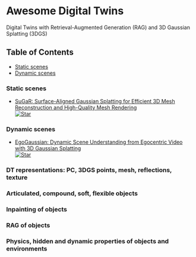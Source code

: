 # Awesome Digital Twins
Digital Twins with Retrieval-Augmented Generation (RAG) and 3D Gaussian Splatting (3DGS)

## Table of Contents
- [Static scenes](#static-scenes)
- [Dynamic scenes](#dynamic-scenes)

### Static scenes

+ [SuGaR: Surface-Aligned Gaussian Splatting for Efficient 3D Mesh Reconstruction and High-Quality Mesh Rendering](https://arxiv.org/abs/2311.12775)  
  [![Star](https://img.shields.io/github/stars/Anttwo/SuGaR.svg?style=social&label=Star)](https://github.com/Anttwo/SuGaR)

### Dynamic scenes

+ [EgoGaussian: Dynamic Scene Understanding from Egocentric Video with 3D Gaussian Splatting](https://arxiv.org/abs/2406.19811)  
  [![Star](https://img.shields.io/github/stars/zdwww/EgoGaussian.svg?style=social&label=Star)](https://github.com/zdwww/EgoGaussian)  

### DT representations: PC, 3DGS points, mesh, reflections, texture

### Articulated, compound, soft, flexible objects

### Inpainting of objects

### RAG of objects

### Physics, hidden and dynamic properties of objects and environments
